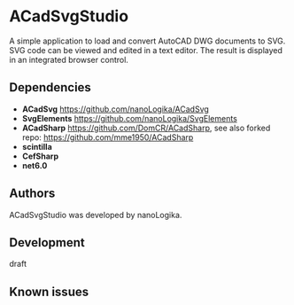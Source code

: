 # ACadSvgStudio

A simple application to load and convert AutoCAD DWG documents to SVG.
SVG code can be viewed and edited in a text editor. The result is displayed in an integrated browser control.

## Dependencies
* **ACadSvg** https://github.com/nanoLogika/ACadSvg
* **SvgElements** https://github.com/nanoLogika/SvgElements
* **ACadSharp** https://github.com/DomCR/ACadSharp, see also forked repo: https://github.com/mme1950/ACadSharp
* **scintilla**
* **CefSharp**
* **net6.0**

## Authors
ACadSvgStudio was developed by nanoLogika.

## Development
draft 

## Known issues

